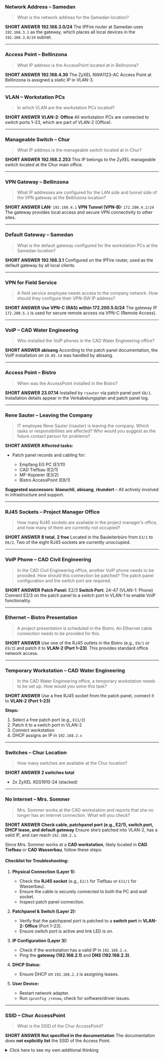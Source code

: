 ### Network Address – Samedan

> What is the network address for the Samedan location?

**SHORT ANSWER**
**192.168.3.0/24**
The IPFire router at Samedan uses `192.168.3.1` as the gateway, which places all local devices in the `192.168.3.0/24` subnet.

---

### Access Point – Bellinzona

> What IP address is the AccessPoint located at in Bellinzona?

**SHORT ANSWER**
**192.168.4.30**
The ZyXEL NWA1123-AC Access Point at Bellinzona is assigned a static IP in VLAN-3.

---

### VLAN – Workstation PCs

> In which VLAN are the workstation PCs located?

**SHORT ANSWER**
**VLAN-2: Office**
All workstation PCs are connected to switch ports 1–23, which are part of VLAN-2 (Office).

---

### Manageable Switch – Chur

> What IP address is the manageable switch located at in Chur?

**SHORT ANSWER**
**192.168.2.253**
This IP belongs to the ZyXEL manageable switch located at the Chur main office.

---

### VPN Gateway – Bellinzona

> What IP addresses are configured for the LAN side and tunnel side of the VPN gateway at the Bellinzona location?

**SHORT ANSWER**
**LAN:** `192.168.4.1`
**VPN Tunnel (VPN-B):** `172.200.4.2/24`
The gateway provides local access and secure VPN connectivity to other sites.

---

### Default Gateway – Samedan

> What is the default gateway configured for the workstation PCs at the Samedan location?

**SHORT ANSWER**
**192.168.3.1**
Configured on the IPFire router, used as the default gateway by all local clients.

---

### VPN for Field Service

> A field service employee needs access to the company network. How should they configure their VPN-SW IP address?

**SHORT ANSWER**
**Use VPN-C (RAS) within 172.200.5.0/24**
The gateway IP `172.200.5.1` is used for secure remote access via VPN-C (Remote Access).

---

### VoIP – CAD Water Engineering

> Who installed the VoIP phones in the CAD Water Engineering office?

**SHORT ANSWER**
**abisang**
According to the patch panel documentation, the VoIP installation on `19.05.14` was handled by abisang.

---

### Access Point – Bistro

> When was the AccessPoint installed in the Bistro?

**SHORT ANSWER**
**23.07.14**
Installed by `rsauter` via patch panel port `E8/1`. Installation details appear in the Verkabelungsplan and patch panel log.

---

### Rene Sauter – Leaving the Company

> IT employee Rene Sauter (rsauter) is leaving the company. Which tasks or responsibilities are affected? Who would you suggest as the future contact person for problems?

**SHORT ANSWER**
**Affected tasks:**

* Patch panel records and cabling for:

  * Empfang EG PC (E1/11)
  * CAD Tiefbau (E2/1)
  * MF-Kopierer (E3/2)
  * Bistro AccessPoint (E8/1)

**Suggested successors:**
**blaeuchli**, **abisang**, **rkundert** – All actively involved in infrastructure and support.

---

### RJ45 Sockets – Project Manager Office

> How many RJ45 sockets are available in the project manager’s office, and how many of them are currently not occupied?

**SHORT ANSWER**
**8 total**, **2 free**
Located in the Bauleiterbüro from `E3/1` to `E6/2`. Two of the eight RJ45 sockets are currently unoccupied.

---

### VoIP Phone – CAD Civil Engineering

> In the CAD Civil Engineering office, another VoIP phone needs to be provided. How should this connection be patched? The patch panel configuration and the switch port are required.

**SHORT ANSWER**
**Patch Panel:** E2/3
**Switch Port:** 24–47 (VLAN-1: Phone)
Connect E2/3 on the patch panel to a switch port in VLAN-1 to enable VoIP functionality.

---

### Ethernet – Bistro Presentation

> A project presentation is scheduled in the Bistro. An Ethernet cable connection needs to be provided for this.

**SHORT ANSWER**
Use one of the RJ45 outlets in the Bistro (e.g., `E9/1` or `E9/2`) and patch it to **VLAN-2 (Port 1–23)**.
This provides standard office network access.

---

### Temporary Workstation – CAD Water Engineering

> In the CAD Water Engineering office, a temporary workstation needs to be set up. How would you solve this task?

**SHORT ANSWER**
Use a free RJ45 socket from the patch panel, connect it to **VLAN-2 (Port 1–23)**

**Steps:**

1. Select a free patch port (e.g., `E11/2`)
2. Patch it to a switch port in VLAN-2
3. Connect workstation
4. DHCP assigns an IP in `192.168.2.x`

---

### Switches – Chur Location

> How many switches are available at the Chur location?

**SHORT ANSWER**
**2 switches total**

* 2x ZyXEL XGS1910-24 (stacked)

---

### No Internet – Mrs. Sommer

> Mrs. Sommer works at the CAD workstation and reports that she no longer has an internet connection. What will you check?

**SHORT ANSWER**
**Check cable, patchpanel port (e.g., E2/1), switch port, DHCP lease, and default gateway**
Ensure she’s patched into VLAN-2, has a valid IP, and can reach `192.168.2.1`.

Since Mrs. Sommer works at a **CAD workstation**, likely located in **CAD Tiefbau** or **CAD Wasserbau**, follow these steps:

#### **Checklist for Troubleshooting:**

1. **Physical Connection (Layer 1):**

   * Check the **RJ45 socket** (e.g., `E2/1` for Tiefbau or `E11/1` for Wasserbau).
   * Ensure the cable is securely connected to both the PC and wall socket.
   * Inspect patch panel connection.

2. **Patchpanel & Switch (Layer 2):**

   * Verify that the patchpanel port is patched to a **switch port** in **VLAN-2: Office** (Port 1–23).
   * Ensure switch port is active and link LED is on.

3. **IP Configuration (Layer 3):**

   * Check if the workstation has a valid IP in `192.168.2.x`.
   * Ping the **gateway (192.168.2.1)** and **DNS (192.168.2.3)**.

4. **DHCP Status:**

   * Ensure DHCP on `192.168.2.3` is assigning leases.

5. **User Device:**

   * Restart network adapter.
   * Run `ipconfig /renew`, check for software/driver issues.

---

### SSID – Chur AccessPoint

> What is the SSID of the Chur AccessPoint?

**SHORT ANSWER**
**Not specified in the documentation**
The documentation does **not explicitly list** the SSID of the Access Point.

<details>
  <summary>Click here to see my own additional thinking</summary>

  * ZyXEL NWA1123-AC units are used
  * Configured in **VLAN-2 (Office)** and **VLAN-3**
  * The SSID is likely internal (e.g., `Caprez_Office`) but not documented

</details>
